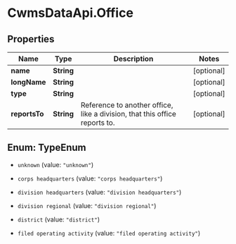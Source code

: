 # CwmsDataApi.Office

## Properties

Name | Type | Description | Notes
------------ | ------------- | ------------- | -------------
**name** | **String** |  | [optional] 
**longName** | **String** |  | [optional] 
**type** | **String** |  | [optional] 
**reportsTo** | **String** | Reference to another office, like a division, that this office reports to. | [optional] 



## Enum: TypeEnum


* `unknown` (value: `"unknown"`)

* `corps headquarters` (value: `"corps headquarters"`)

* `division headquarters` (value: `"division headquarters"`)

* `division regional` (value: `"division regional"`)

* `district` (value: `"district"`)

* `filed operating activity` (value: `"filed operating activity"`)




